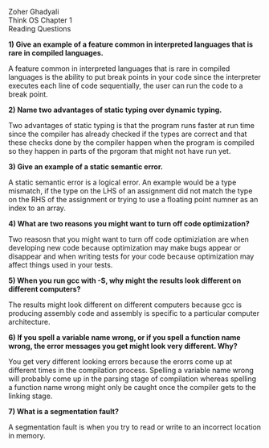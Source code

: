 Zoher Ghadyali  
Think OS Chapter 1  
Reading Questions

**1) Give an example of a feature common in interpreted languages that is rare in compiled languages.**

A feature common in interpreted languages that is rare in compiled languages is the ability to put break points in your code since the interpreter executes each line of code sequentially, the user can run the code to a break point.

**2) Name two advantages of static typing over dynamic typing.**

Two advantages of static typing is that the program runs faster at run time since the compiler has already checked if the types are correct and that these checks done by the compiler happen when the program is compiled so they happen in parts of the prgoram that might not have run yet.

**3) Give an example of a static semantic error.**

A static semantic error is a logical error. An example would be a type mismatch, if the type on the LHS of an assignment did not match the type on the RHS of the assignment or trying to use a floating point numner as an index to an array.

**4) What are two reasons you might want to turn off code optimization?**

Two reasosn that you might want to turn off code optimiziation are when developing new code because optimization may make bugs appear or disappear and when writing tests for your code because optimization may affect things used in your tests.

**5) When you run gcc with -S, why might the results look different on different computers?**

The results might look different on different computers because gcc is producing assembly code and assembly is specific to a particular computer architecture.

**6) If you spell a variable name wrong, or if you spell a function name wrong, the error messages you get might look very different.  Why?**

You get very different looking errors because the erorrs come up at different times in the compilation process. Spelling a variable name wrong will probably come up in the parsing stage of compilation whereas spelling a function name wrong might only be caught once the compiler gets to the linking stage.

**7) What is a segmentation fault?**

A segmentation fault is when you try to read or write to an incorrect location in memory.